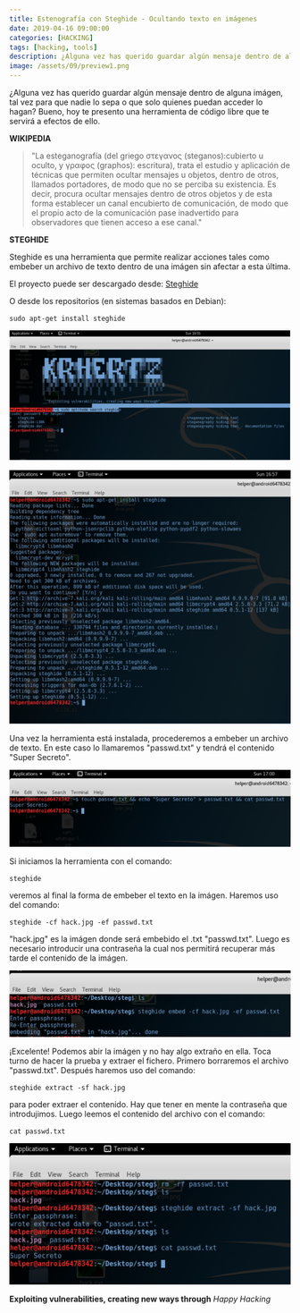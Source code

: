 ```yaml
---
title: Estenografía con Steghide - Ocultando texto en imágenes
date: 2019-04-16 09:00:00 
categories: [HACKING]
tags: [hacking, tools]
description: ¿Alguna vez has querido guardar algún mensaje dentro de alguna imágen, tal vez para que nadie lo sepa o que solo quienes puedan acceder lo hagan?
image: /assets/09/preview1.png
---
```


¿Alguna vez has querido guardar algún mensaje dentro de alguna imágen, tal vez para que nadie lo sepa o que solo quienes puedan acceder lo hagan? Bueno, hoy te presento una herramienta de código libre que te servirá a efectos de ello.

**WIKIPEDIA**

>"La esteganografía (del griego στεγανος (steganos):cubierto u oculto, y γραφος (graphos): escritura), trata el estudio y aplicación de técnicas que permiten ocultar mensajes u objetos, dentro de otros, llamados portadores, de modo que no se perciba su existencia. Es decir, procura ocultar mensajes dentro de otros objetos y de esta forma establecer un canal encubierto de comunicación, de modo que el propio acto de la comunicación pase inadvertido para observadores que tienen acceso a ese canal."

**STEGHIDE**

Steghide es una herramienta que permite realizar acciones tales como embeber un archivo de texto dentro de una imágen sin afectar a esta última.

El proyecto puede ser descargado desde: [Steghide](http://steghide.sourceforge.net/)

O desde los repositorios (en sistemas basados en Debian):

    sudo apt-get install steghide

![Imagen 01](/assets/09/009-1.png)
  
  
![Imagen 02](/assets/09/009-2.png)

Una vez la herramienta está instalada, procederemos a embeber un archivo de texto. En este caso lo llamaremos "passwd.txt" y tendrá el contenido "Super Secreto".

![Imagen 03](/assets/09/009-3.png)
  
Si iniciamos la herramienta con el comando:

    steghide

veremos al final la forma de embeber el texto en la imágen. Haremos uso del comando:

    steghide -cf hack.jpg -ef passwd.txt

"hack.jpg" es la imágen donde será embebido el .txt "passwd.txt". Luego es necesario introducir una contraseña la cual nos permitirá recuperar más tarde el contenido de la imágen.

![Imagen 04](/assets/09/009-4.png)
  
¡Excelente! Podemos abir la imágen y no hay algo extraño en ella. Toca turno de hacer la prueba y extraer el fichero. Primero borraremos el archivo "passwd.txt". Después haremos uso del comando:

    steghide extract -sf hack.jpg

para poder extraer el contenido. Hay que tener en mente la contraseña que introdujimos. Luego leemos el contenido del archivo con el comando:

    cat passwd.txt

![Imagen 05](/assets/09/009-5.png)

__Exploiting vulnerabilities, creating new ways through__ _Happy Hacking_
